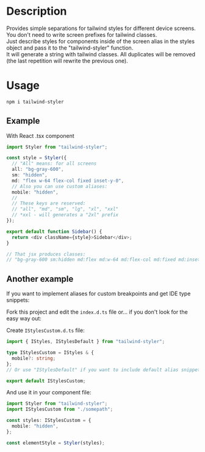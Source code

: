 # Description

Provides simple separations for tailwind styles for different device screens.
You don't need to write screen prefixes for tailwind classes.  
Just describe styles for components inside of the screen alias in the styles object and pass it to the "tailwind-styler" function.  
It will generate a string with tailwind classes.
All duplicates will be removed (the last repetition will rewrite the previous one).

# Usage

```bash
npm i tailwind-styler
```

## Example

With React .tsx component

```ts
import Styler from "tailwind-styler";

const style = Styler({
  // "All" means: for all screens
  all: "bg-gray-600",
  sm: "hidden",
  md: "flex w-64 flex-col fixed inset-y-0",
  // Also you can use custom aliases:
  mobile: "hidden",
  //
  // These keys are reserved:
  // "all", "md", "sm", "lg", "xl", "xxl"
  // *xxl - will generates a "2xl" prefix
});

export default function Sidebar() {
  return <div className={style}>Sidebar</div>;
}

// That jsx produces classes:
// "bg-gray-600 sm:hidden md:flex md:w-64 md:flex-col md:fixed md:inset-y-0 mobile:hidden"
```

## Another example

If you want to implement aliases for custom breakpoints and get IDE type snippets:

Fork this project and edit the `index.d.ts` file
or...
if you don't look for the easy way out:

Create `IStylesCustom.d.ts` file:

```ts
import { IStyles, IStylesDefault } from "tailwind-styler";

type IStylesCustom = IStyles & {
  mobile?: string;
};
// Or use "IStylesDefault" if you want to include default alias snippets like "md", "lg", etc.

export default IStylesCustom;
```

And use it in your component file:

```ts
import Styler from "tailwind-styler";
import IStylesCustom from "./somepath";

const styles: IStylesCustom = {
  mobile: "hidden",
};

const elementStyle = Styler(styles);
```
